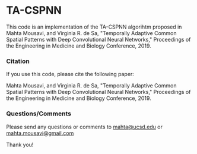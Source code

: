 # TA-CSPNN

This code is an implementation of the TA-CSPNN algorihtm proposed in Mahta Mousavi, and Virginia R. de Sa, "Temporally Adaptive Common Spatial Patterns with Deep Convolutional Neural Networks," Proceedings of the Engineering in Medicine and Biology Conference, 2019. 


### Citation
If you use this code, please cite the following paper:

Mahta Mousavi, and Virginia R. de Sa, "Temporally Adaptive Common Spatial Patterns with Deep Convolutional Neural Networks," Proceedings of the Engineering in Medicine and Biology Conference, 2019.

### Questions/Comments
Please send any questions or comments to mahta@ucsd.edu or mahta.mousavi@gmail.com

Thank you!
